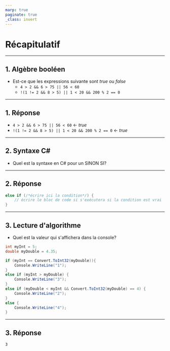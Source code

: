 ```yaml
---
marp: true
paginate: true
_class: invert
---
```


# Récapitulatif

---

## 1. Algèbre booléen
- Est-ce que les expressions suivante sont *true* ou *false*
  - `4 > 2 && 6 > 75 || 56 < 60`
  - `!(1 != 2 && 8 > 5) || 1 < 20 && 200 % 2 == 0`

---

## 1. Réponse
  - `4 > 2 && 6 > 75 || 56 < 60` <- *true*
  - `!(1 != 2 && 8 > 5) || 1 < 20 && 200 % 2 == 0` <- *true*

---

## 2. Syntaxe C#
- Quel est la syntaxe en C# pour un SINON SI?
  
---

## 2. Réponse
```c#
else if (/*écrire ici la condition*/) {
    // écrire le bloc de code si s'exécutera si la condition est vrai
}
```

---

## 3. Lecture d'algorithme
- Quel est la valeur qui s'affichera dans la console?
```c#
int myInt = 5;
double myDouble = 4.35;

if (myInt == Convert.ToInt32(myDouble)){
    Console.WriteLine("1");
}
else if (myInt > myDouble) {
    Console.WriteLine("3");
}
else if (myDouble < myInt && Convert.ToInt32(myDouble) == 4) {
    Console.WriteLine("2");
}
else {
    Console.WriteLine("4");
}
```

---

## 3. Réponse
`3`